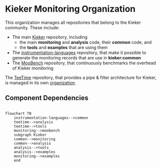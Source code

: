 # Kieker Monitoring Organization

This organization manages all repositories that belong to the Kieker community. These include:
- The main [Kieker](https://github.com/kieker-monitoring/kieker) repository, including 
  - the main **monitoring** and **analysis** code, their **common** code, and 
  - the **tools** and **examples** that are using them
- The [instrumentation-languages](https://github.com/kieker-monitoring/instrumentation-languages) repository, that make it possible to generate the monitoring records that are use in **kieker:common**
- The [MooBench](https://github.com/kieker-monitoring/moobench) repository, that continuously benchmarks the overhead of Kieker monitoring

The [TeeTime](https://github.com/teetime-framework/TeeTime) repository, that provides a pipe & filter architecture for Kieker, is managed in its own [organization](https://github.com/teetime-framework).

## Component Dependencies

```mermaid

flowchart TB
    instrumentation-languages-->common
    teetime-->analysis
    teetime-->tools
    monitoring-->moobench
    subgraph Kieker
    common-->monitoring
    common-->analysis
    analysis-->tools
    analysis-->examples
    monitoring-->examples
    end
```


